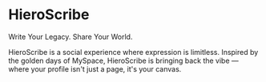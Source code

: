 # HieroScribe

Write Your Legacy. Share Your World.

HieroScribe is a social experience where expression is limitless. Inspired by the golden days of MySpace, HieroScribe is bringing back the vibe — where your profile isn't just a page, it's your canvas.
